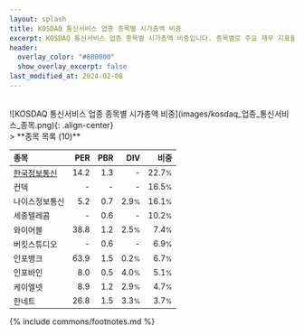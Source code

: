 ```yaml
---
layout: splash
title: KOSDAQ 통신서비스 업종 종목별 시가총액 비중
excerpt: KOSDAQ 통신서비스 업종 종목별 시가총액 비중입니다. 종목별로 주요 재무 지표를 함께 표시합니다.
header:
  overlay_color: "#800000"
  show_overlay_excerpt: false
last_modified_at: 2024-02-08
---
```

<br>
![KOSDAQ 통신서비스 업종 종목별 시가총액 비중](images/kosdaq_업종_통신서비스_종목.png){: .align-center}
<br>
> **종목 목록 (10)**<a id="list"></a>

| **종목** | **PER** | **PBR** | **DIV** | **비중** |
| :------- | ------: | ------: | ------: | -------: |
| [한국정보통신](/025770/) | 14.2 | 1.3 | - | 22.7<small>%</small> |
| 컨텍 | - | - | - | 16.5<small>%</small> |
| 나이스정보통신 | 5.2 | 0.7 | 2.9<small>%</small> | 16.1<small>%</small> |
| 세종텔레콤 | - | 0.6 | - | 10.2<small>%</small> |
| 와이어블 | 38.8 | 1.2 | 2.5<small>%</small> | 7.4<small>%</small> |
| 버킷스튜디오 | - | 0.6 | - | 6.9<small>%</small> |
| 인포뱅크 | 63.9 | 1.5 | 0.2<small>%</small> | 6.7<small>%</small> |
| 인포바인 | 8.0 | 0.5 | 4.0<small>%</small> | 5.1<small>%</small> |
| 케이엘넷 | 8.9 | 1.2 | 2.9<small>%</small> | 4.7<small>%</small> |
| 한네트 | 26.8 | 1.5 | 3.3<small>%</small> | 3.7<small>%</small> |

{% include commons/footnotes.md %}